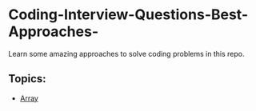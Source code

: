 # Coding-Interview-Questions-Best-Approaches-
Learn some amazing approaches to solve coding problems in this repo.

## Topics:
- [Array](https://github.com/Sanjana543/Coding-Interview-Questions-Best-Approaches-/Array/)
